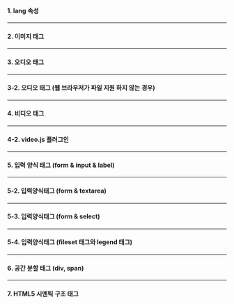 #### 1. lang 속성
----
#### 2. 이미지 태그
----
#### 3. 오디오 태그
----
#### 3-2. 오디오 태그 (웹 브라우저가 파일 지원 하지 않는 경우)
----
#### 4. 비디오 태그
----
#### 4-2. video.js 플러그인
----
#### 5. 입력 양식 태그 (form & input & label)
----
#### 5-2. 입력양식태그 (form & textarea)
----
#### 5-3. 입력양식태그 (form & select)
----
#### 5-4. 입력양식태그 (fileset 태그와 legend 태그)
----
#### 6. 공간 분할 태그 (div, span)
----
#### 7. HTML5 시멘틱 구조 태그